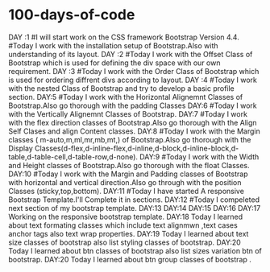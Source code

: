 # 100-days-of-code
DAY :1 
#I will start work on the CSS framework Bootstrap Version 4.4.
#Today I work with the installation setup of Bootstrap.Also with understanding of its layout.
 DAY :2
#Today I work with the Offset Class of Bootstrap which is used for defining the div space with our own requirement.
 DAY :3
#Today I work with the Order Class of Bootstrap which is used for ordering diffrent divs according to layout.
 DAY :4
 #Today I work with the nested Class of Bootstrap and try to develop a basic profile section.
DAY:5
 #Today I work with the Horizontal Alignemnt Classes of Bootstrap.Also go thorough with the padding Classes
DAY:6
 #Today I work with the Vertically Alignemnt Classes of Bootstrap.
DAY:7
 #Today I work with the flex direction classes of Bootstrap.Also go thorough with the Align Self Clases and align Content classes.
DAY:8
#Today I work with the Margin classes ( m-auto,m,ml,mr,mb,mt,) of Bootstrap.Also go thorough with the Display Classes(d-flex,d-inline-flex,d-inline,d-block,d-inline-block,d-table,d-table-cell,d-table-row,d-none).
DAY:9
#Today I work with the Width and Height classes of Bootstrap.Also go thorough with the float Classes.
DAY:10
#Today I work with the Margin and Padding classes of Bootstrap with horizontal and vertical direction.Also go through with the position Classes (sticky,top,bottom).
DAY:11
#Today I have started A responsive Bootstrap Template.I'll Complete it in sections.
DAY:12
#Today I compeleted next section of my bootstrap template.
DAY:13 DAY:14 DAY:15 DAY:16 DAY:17
Working on the responsive bootstrap template.
DAY:18
Today I learned about text formating classes which include text alignmwn ,text cases anchor tags also text wrap properties.
DAY:19
Today I learned about text size classes of bootstrap also list styling classes of bootstrap.
DAY:20
Today I learned about  btn classes of bootstrap also list sizes variation btn of bootstrap.
DAY:20
Today I learned about  btn group classes of bootstrap .

